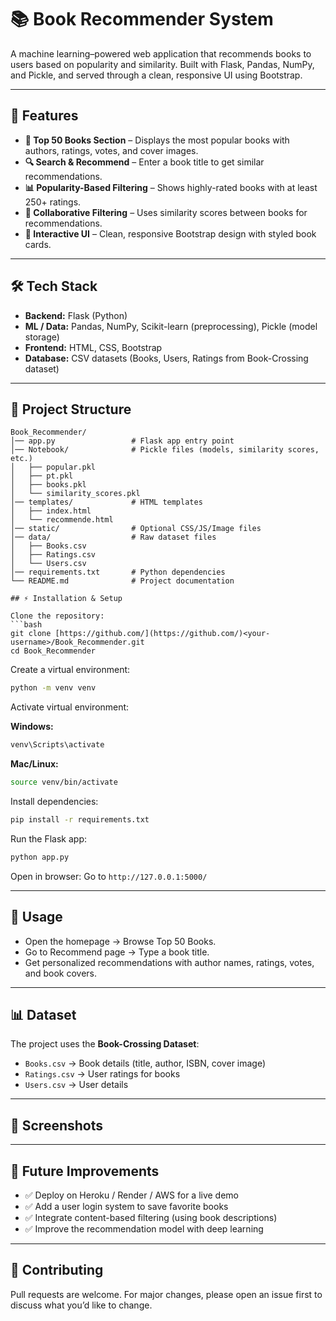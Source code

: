 # 📚 Book Recommender System

A machine learning–powered web application that recommends books to users based on popularity and similarity. Built with Flask, Pandas, NumPy, and Pickle, and served through a clean, responsive UI using Bootstrap.

---

## 🚀 Features

- **📖 Top 50 Books Section** – Displays the most popular books with authors, ratings, votes, and cover images.  
- **🔍 Search & Recommend** – Enter a book title to get similar recommendations.  
- **📊 Popularity-Based Filtering** – Shows highly-rated books with at least 250+ ratings.  
- **🧠 Collaborative Filtering** – Uses similarity scores between books for recommendations.  
- **🎨 Interactive UI** – Clean, responsive Bootstrap design with styled book cards.  

---

## 🛠️ Tech Stack

- **Backend:** Flask (Python)  
- **ML / Data:** Pandas, NumPy, Scikit-learn (preprocessing), Pickle (model storage)  
- **Frontend:** HTML, CSS, Bootstrap  
- **Database:** CSV datasets (Books, Users, Ratings from Book-Crossing dataset)  

---

## 📂 Project Structure

```text
Book_Recommender/
│── app.py                 # Flask app entry point
│── Notebook/              # Pickle files (models, similarity scores, etc.)
│   ├── popular.pkl
│   ├── pt.pkl
│   ├── books.pkl
│   └── similarity_scores.pkl
│── templates/             # HTML templates
│   ├── index.html
│   └── recommende.html
│── static/                # Optional CSS/JS/Image files
│── data/                  # Raw dataset files
│   ├── Books.csv
│   ├── Ratings.csv
│   └── Users.csv
│── requirements.txt       # Python dependencies
└── README.md              # Project documentation
```
````
## ⚡️ Installation & Setup

Clone the repository:
```bash
git clone [https://github.com/](https://github.com/)<your-username>/Book_Recommender.git
cd Book_Recommender
````

Create a virtual environment:

```bash
python -m venv venv
```

Activate virtual environment:

**Windows:**

```bash
venv\Scripts\activate
```

**Mac/Linux:**

```bash
source venv/bin/activate
```

Install dependencies:

```bash
pip install -r requirements.txt
```

Run the Flask app:

```bash
python app.py
```

Open in browser:
Go to `http://127.0.0.1:5000/`

-----

## 🎯 Usage

  * Open the homepage → Browse Top 50 Books.
  * Go to Recommend page → Type a book title.
  * Get personalized recommendations with author names, ratings, votes, and book covers.

-----

## 📊 Dataset

The project uses the **Book-Crossing Dataset**:

  * `Books.csv` → Book details (title, author, ISBN, cover image)
  * `Ratings.csv` → User ratings for books
  * `Users.csv` → User details

-----

## 📸 Screenshots

-----

## 🔮 Future Improvements

  * ✅ Deploy on Heroku / Render / AWS for a live demo
  * ✅ Add a user login system to save favorite books
  * ✅ Integrate content-based filtering (using book descriptions)
  * ✅ Improve the recommendation model with deep learning

-----

## 🤝 Contributing

Pull requests are welcome. For major changes, please open an issue first to discuss what you’d like to change.

```
```
